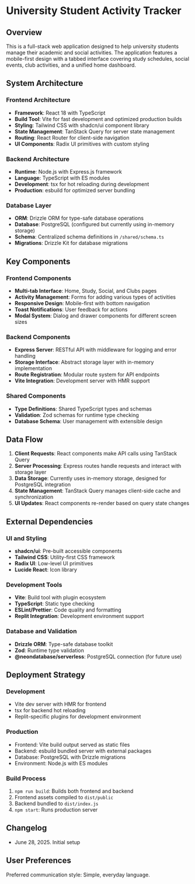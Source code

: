 # University Student Activity Tracker

## Overview

This is a full-stack web application designed to help university students manage their academic and social activities. The application features a mobile-first design with a tabbed interface covering study schedules, social events, club activities, and a unified home dashboard.

## System Architecture

### Frontend Architecture
- **Framework**: React 18 with TypeScript
- **Build Tool**: Vite for fast development and optimized production builds
- **Styling**: Tailwind CSS with shadcn/ui component library
- **State Management**: TanStack Query for server state management
- **Routing**: React Router for client-side navigation
- **UI Components**: Radix UI primitives with custom styling

### Backend Architecture
- **Runtime**: Node.js with Express.js framework
- **Language**: TypeScript with ES modules
- **Development**: tsx for hot reloading during development
- **Production**: esbuild for optimized server bundling

### Database Layer
- **ORM**: Drizzle ORM for type-safe database operations
- **Database**: PostgreSQL (configured but currently using in-memory storage)
- **Schema**: Centralized schema definitions in `/shared/schema.ts`
- **Migrations**: Drizzle Kit for database migrations

## Key Components

### Frontend Components
- **Multi-tab Interface**: Home, Study, Social, and Clubs pages
- **Activity Management**: Forms for adding various types of activities
- **Responsive Design**: Mobile-first with bottom navigation
- **Toast Notifications**: User feedback for actions
- **Modal System**: Dialog and drawer components for different screen sizes

### Backend Components
- **Express Server**: RESTful API with middleware for logging and error handling
- **Storage Interface**: Abstract storage layer with in-memory implementation
- **Route Registration**: Modular route system for API endpoints
- **Vite Integration**: Development server with HMR support

### Shared Components
- **Type Definitions**: Shared TypeScript types and schemas
- **Validation**: Zod schemas for runtime type checking
- **Database Schema**: User management with extensible design

## Data Flow

1. **Client Requests**: React components make API calls using TanStack Query
2. **Server Processing**: Express routes handle requests and interact with storage layer
3. **Data Storage**: Currently uses in-memory storage, designed for PostgreSQL integration
4. **State Management**: TanStack Query manages client-side cache and synchronization
5. **UI Updates**: React components re-render based on query state changes

## External Dependencies

### UI and Styling
- **shadcn/ui**: Pre-built accessible components
- **Tailwind CSS**: Utility-first CSS framework
- **Radix UI**: Low-level UI primitives
- **Lucide React**: Icon library

### Development Tools
- **Vite**: Build tool with plugin ecosystem
- **TypeScript**: Static type checking
- **ESLint/Prettier**: Code quality and formatting
- **Replit Integration**: Development environment support

### Database and Validation
- **Drizzle ORM**: Type-safe database toolkit
- **Zod**: Runtime type validation
- **@neondatabase/serverless**: PostgreSQL connection (for future use)

## Deployment Strategy

### Development
- Vite dev server with HMR for frontend
- tsx for backend hot reloading
- Replit-specific plugins for development environment

### Production
- Frontend: Vite build output served as static files
- Backend: esbuild bundled server with external packages
- Database: PostgreSQL with Drizzle migrations
- Environment: Node.js with ES modules

### Build Process
1. `npm run build`: Builds both frontend and backend
2. Frontend assets compiled to `dist/public`
3. Backend bundled to `dist/index.js`
4. `npm start`: Runs production server

## Changelog
- June 28, 2025. Initial setup

## User Preferences

Preferred communication style: Simple, everyday language.